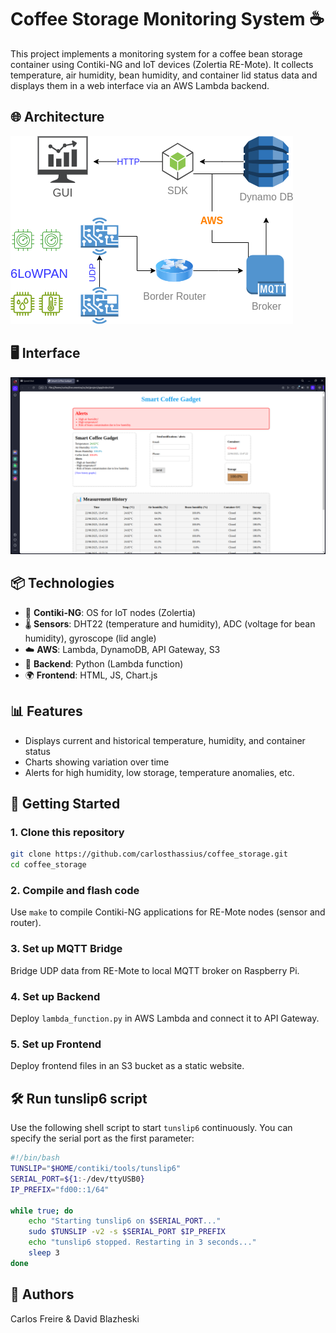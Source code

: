 
# Coffee Storage Monitoring System ☕

This project implements a monitoring system for a coffee bean storage container using Contiki-NG and IoT devices (Zolertia RE-Mote). It collects temperature, air humidity, bean humidity, and container lid status data and displays them in a web interface via an AWS Lambda backend.

## 🌐 Architecture

![System Architecture](architecture.png)

## 🖥️ Interface

![Interface](home.png)

## 📦 Technologies

- 🔧 **Contiki-NG**: OS for IoT nodes (Zolertia)
- 🌡️ **Sensors**: DHT22 (temperature and humidity), ADC (voltage for bean humidity), gyroscope (lid angle)
- ☁️ **AWS**: Lambda, DynamoDB, API Gateway, S3
- 🧠 **Backend**: Python (Lambda function)
- 🌍 **Frontend**: HTML, JS, Chart.js

## 📊 Features

- Displays current and historical temperature, humidity, and container status
- Charts showing variation over time
- Alerts for high humidity, low storage, temperature anomalies, etc.

## 🚀 Getting Started

### 1. Clone this repository
```bash
git clone https://github.com/carlosthassius/coffee_storage.git
cd coffee_storage
```

### 2. Compile and flash code
Use `make` to compile Contiki-NG applications for RE-Mote nodes (sensor and router).

### 3. Set up MQTT Bridge
Bridge UDP data from RE-Mote to local MQTT broker on Raspberry Pi.

### 4. Set up Backend
Deploy `lambda_function.py` in AWS Lambda and connect it to API Gateway.

### 5. Set up Frontend
Deploy frontend files in an S3 bucket as a static website.

## 🛠️ Run tunslip6 script

Use the following shell script to start `tunslip6` continuously. You can specify the serial port as the first parameter:

```bash
#!/bin/bash
TUNSLIP="$HOME/contiki/tools/tunslip6"
SERIAL_PORT=${1:-/dev/ttyUSB0}
IP_PREFIX="fd00::1/64"

while true; do
    echo "Starting tunslip6 on $SERIAL_PORT..."
    sudo $TUNSLIP -v2 -s $SERIAL_PORT $IP_PREFIX
    echo "tunslip6 stopped. Restarting in 3 seconds..."
    sleep 3
done
```

## 📎 Authors
Carlos Freire & David Blazheski

